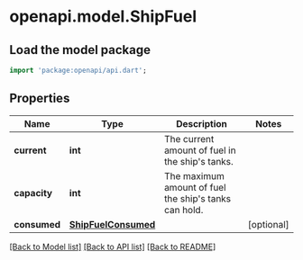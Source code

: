 # openapi.model.ShipFuel

## Load the model package
```dart
import 'package:openapi/api.dart';
```

## Properties
Name | Type | Description | Notes
------------ | ------------- | ------------- | -------------
**current** | **int** | The current amount of fuel in the ship's tanks. | 
**capacity** | **int** | The maximum amount of fuel the ship's tanks can hold. | 
**consumed** | [**ShipFuelConsumed**](ShipFuelConsumed.md) |  | [optional] 

[[Back to Model list]](../README.md#documentation-for-models) [[Back to API list]](../README.md#documentation-for-api-endpoints) [[Back to README]](../README.md)


